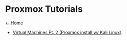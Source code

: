 # Proxmox Tutorials

[<- Home](https://github.com/zstrangeway/references)

- [Virtual Machines Pt. 2 (Proxmox install w/ Kali Linux)](https://youtu.be/_u8qTN3cCnQ)
